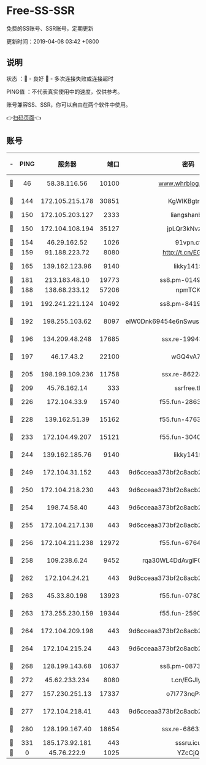 # Free-SS-SSR

免费的SS账号、SSR账号，定期更新

更新时间：2019-04-08 03:42 +0800

## 说明

状态     ：🙂 - 良好 🙁 - 多次连接失败或连接超时

PING值   ：不代表真实使用中的速度，仅供参考。

账号兼容SS、SSR，你可以自由在两个软件中使用。

👉[扫码页面](https://liesauer.github.io/Free-SS-SSR/)👈

## 账号

|-|PING|服务器|端口|密码|加密方式|区域|
|:----:|:----:|:-----:|-----:|:----:|:----:|:----:|
|🙂|46|58.38.116.56|10100|www.whrblog.online|aes-256-cfb|CN|
|🙂|144|172.105.215.178|30851|KgWIKBgtrjzT|aes-256-cfb|JP|
|🙂|150|172.105.203.127|2333|liangshanbo|chacha20|JP|
|🙂|150|172.104.108.194|35127|jpLQr3kNvzJG|aes-256-cfb|JP|
|🙂|154|46.29.162.52|1026|91vpn.cf|rc4-md5|RU|
|🙂|159|91.188.223.72|8080|http://t.cn/EGJIyrl|rc4-md5|RU|
|🙂|165|139.162.123.96|9140|likky1415|aes-256-cfb|JP|
|🙂|181|213.183.48.10|19773|ss8.pm-01498489|rc4-md5|RU|
|🙂|188|138.68.233.12|57206|npmTCK|rc4-md5|US|
|🙂|191|192.241.221.124|10492|ss8.pm-84199449|aes-256-cfb|US|
|🙂|192|198.255.103.62|8097|eIW0Dnk69454e6nSwuspv9DmS201tQ0D|aes-256-cfb|US|
|🙂|196|134.209.48.248|17685|ssx.re-19943487|aes-256-cfb|US|
|🙂|197|46.17.43.2|22100|wGQ4vA7D|aes-256-gcm|RU|
|🙂|205|198.199.109.236|11758|ssx.re-86228832|aes-256-cfb|US|
|🙂|209|45.76.162.14|333|ssrfree.tk|rc4|SG|
|🙂|226|172.104.33.9|15740|f55.fun-28636194|aes-256-cfb|SG|
|🙂|228|139.162.51.39|15162|f55.fun-47639032|aes-256-cfb|SG|
|🙂|233|172.104.49.207|15121|f55.fun-30401245|aes-256-cfb|SG|
|🙂|244|139.162.185.76|9140|likky1415|aes-256-cfb|DE|
|🙂|249|172.104.31.152|443|9d6cceaa373bf2c8acb22e60b6a58be6|aes-256-cfb|US|
|🙂|250|172.104.218.230|443|9d6cceaa373bf2c8acb22e60b6a58be6|aes-256-cfb|US|
|🙂|254|198.74.58.40|443|9d6cceaa373bf2c8acb22e60b6a58be6|aes-256-cfb|US|
|🙂|255|172.104.217.138|443|9d6cceaa373bf2c8acb22e60b6a58be6|aes-256-cfb|US|
|🙂|256|172.104.211.238|12972|f55.fun-67642887|aes-256-cfb|US|
|🙂|258|109.238.6.24|9452|rqa30WL4DdAvgIFG6Fs3znzTa|aes-256-cfb|FR|
|🙂|262|172.104.24.21|443|9d6cceaa373bf2c8acb22e60b6a58be6|aes-256-cfb|US|
|🙂|263|45.33.80.198|13923|f55.fun-07807805|aes-256-cfb|US|
|🙂|263|173.255.230.159|19344|f55.fun-25906913|aes-256-cfb|US|
|🙂|264|172.104.209.198|443|9d6cceaa373bf2c8acb22e60b6a58be6|aes-256-cfb|US|
|🙂|264|172.104.215.24|443|9d6cceaa373bf2c8acb22e60b6a58be6|aes-256-cfb|US|
|🙂|268|128.199.143.68|10637|ss8.pm-08735553|aes-256-cfb|SG|
|🙂|272|45.62.233.234|8080|t.cn/EGJIyrl|rc4-md5|CA|
|🙂|277|157.230.251.13|17337|o7I773nqP8ug|aes-256-cfb|SG|
|🙂|277|172.104.218.41|443|9d6cceaa373bf2c8acb22e60b6a58be6|aes-256-cfb|US|
|🙂|280|128.199.167.40|18654|ssx.re-68632684|aes-256-cfb|SG|
|🙂|331|185.173.92.181|443|sssru.icu|rc4-md5|RU|
|🙁|0|45.76.222.9|1025|YZcCjQ|rc4-md5|JP|
